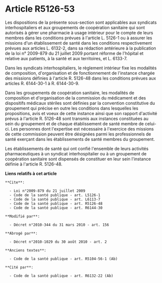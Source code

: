 # Article R5126-53

Les dispositions de la présente sous-section sont applicables aux syndicats interhospitaliers et aux groupements de
coopération sanitaire qui sont autorisés à gérer une pharmacie à usage intérieur pour le compte de leurs membres dans les
conditions prévues à l'article L. 5126-1 ou à assurer les missions d'un établissement de santé dans les conditions
respectivement prévues aux articles L. 6132-2, dans sa rédaction antérieure à la publication de la loi n° 2009-879 du 21
juillet 2009 portant réforme de l'hôpital et relative aux patients, à la santé et aux territoires, et L. 6133-7. 

Dans les syndicats interhospitaliers, le règlement intérieur fixe les modalités de composition, d'organisation et de
fonctionnement de l'instance chargée des missions définies à l'article R. 5126-48 dans les conditions prévues aux articles R.
6144-30-1 à R. 6144-30-9.

Dans les groupements de coopération sanitaire, les modalités de composition et d'organisation de la commission du médicament
et des dispositifs médicaux stériles sont définies par la convention constitutive du groupement qui précise en outre les
conditions dans lesquelles les propositions, avis et voeux de cette instance ainsi que son rapport d'activité prévus à
l'article R. 5126-48 sont transmis aux instances constituées au sein du groupement et de chaque établissement de santé membre
de celui-ci. Les personnes dont l'expertise est nécessaire à l'exercice des missions de cette commission peuvent être
désignées parmi les professionnels de santé exerçant dans les établissements de santé membres du groupement. 

Les établissements de santé qui ont confié l'ensemble de leurs activités pharmaceutiques à un syndicat interhospitalier ou à
un groupement de coopération sanitaire sont dispensés de constituer en leur sein l'instance définie à l'article R. 5126-48.

**Liens relatifs à cet article**

	**Cite**:

	  - Loi n°2009-879 du 21 juillet 2009
	  - Code de la santé publique - art. L5126-1
	  - Code de la santé publique - art. L6113-7
	  - Code de la santé publique - art. R5126-48
	  - Code de la santé publique - art. R6144-30

	**Modifié par**:

	  - Décret n°2010-344 du 31 mars 2010 - art. 156

	**Abrogé par**:

	  - Décret n°2010-1029 du 30 août 2010 - art. 2

	**Anciens textes**:

	  - Code de la santé publique - art. R5104-56-1 (Ab)

	**Cité par**:

	  - Code de la santé publique - art. R6132-22 (Ab)
